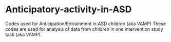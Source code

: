 # Anticipatory-activity-in-ASD
Codes used for Anticipation/Entrainment in ASD children (aka VAMP)
These codes are used for analysis of data from children in one intervention study task (aka VAMP). 
